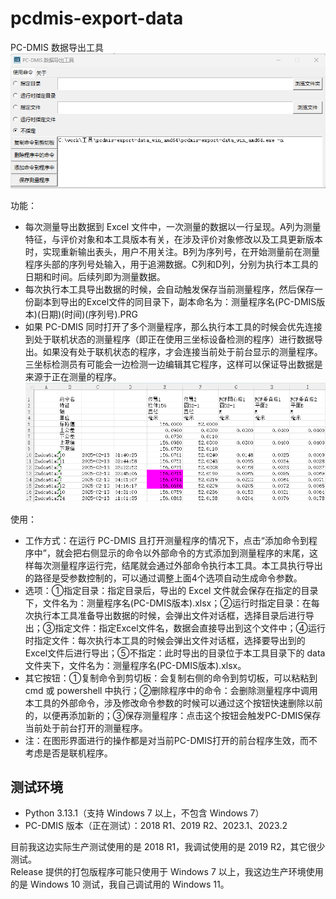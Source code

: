 # pcdmis-export-data

PC-DMIS 数据导出工具  
![alt text](doc/img/image1.png)


功能：  
* 每次测量导出数据到 Excel 文件中，一次测量的数据以一行呈现。A列为测量特征，与评价对象和本工具版本有关，在涉及评价对象修改以及工具更新版本时，实现重新输出表头，用户不用关注。B列为序列号，在开始测量前在测量程序头部的序列号处输入，用于追溯数据。C列和D列，分别为执行本工具的日期和时间。后续列即为测量数据。  
* 每次执行本工具导出数据的时候，会自动触发保存当前测量程序，然后保存一份副本到导出的Excel文件的同目录下，副本命名为：测量程序名(PC-DMIS版本)(日期)(时间)(序列号).PRG  
* 如果 PC-DMIS 同时打开了多个测量程序，那么执行本工具的时候会优先连接到处于联机状态的测量程序（即正在使用三坐标设备检测的程序）进行数据导出。如果没有处于联机状态的程序，才会连接当前处于前台显示的测量程序。三坐标检测员有可能会一边检测一边编辑其它程序，这样可以保证导出数据是来源于正在测量的程序。  
![alt text](doc/img/image2.png)

使用：
* 工作方式：在运行 PC-DMIS 且打开测量程序的情况下，点击“添加命令到程序中”，就会把右侧显示的命令以外部命令的方式添加到测量程序的末尾，这样每次测量程序运行完，结尾就会通过外部命令执行本工具。本工具执行导出的路径是受参数控制的，可以通过调整上面4个选项自动生成命令参数。
* 选项：①指定目录：指定目录后，导出的 Excel 文件就会保存在指定的目录下，文件名为：测量程序名(PC-DMIS版本).xlsx；②运行时指定目录：在每次执行本工具准备导出数据的时候，会弹出文件对话框，选择目录后进行导出；③指定文件：指定Excel文件名，数据会直接导出到这个文件中；④运行时指定文件：每次执行本工具的时候会弹出文件对话框，选择要导出到的Excel文件后进行导出；⑤不指定：此时导出的目录位于本工具目录下的 data 文件夹下，文件名为：测量程序名(PC-DMIS版本).xlsx。
* 其它按钮：①复制命令到剪切板：会复制右侧的命令到剪切板，可以粘粘到 cmd 或 powershell 中执行；②删除程序中的命令：会删除测量程序中调用本工具的外部命令，涉及修改命令参数的时候可以通过这个按钮快速删除以前的，以便再添加新的；③保存测量程序：点击这个按钮会触发PC-DMIS保存当前处于前台打开的测量程序。
* 注：在图形界面进行的操作都是对当前PC-DMIS打开的前台程序生效，而不考虑是否是联机程序。  


## 测试环境

* Python 3.13.1（支持 Windows 7 以上，不包含 Windows 7）  
* PC-DMIS 版本（正在测试）：2018 R1、2019 R2、2023.1、2023.2

目前我这边实际生产测试使用的是 2018 R1，我调试使用的是 2019 R2，其它很少测试。  
Release 提供的打包版程序可能只使用于 Windows 7 以上，我这边生产环境使用的是 Windows 10 测试，我自己调试用的 Windows 11。  